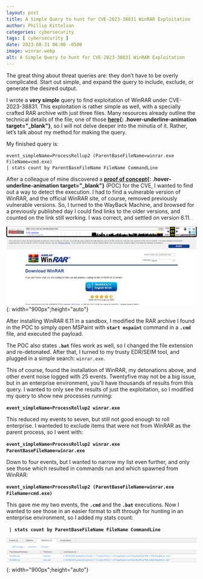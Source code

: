 ```yaml
---
layout: post
title: A Simple Query to hunt for CVE-2023-38831 WinRAR Exploitation
author: Phillip Kittelson
categories: cybersecurity
tags: [ cybersecurity ]
date: 2023-08-31 06:00 -0500
image: winrar.webp
alt: A Simple Query to hunt for CVE-2023-38831 WinRAR Exploitation
---
```

The great thing about threat queries are: they don’t have to be overly complicated. Start out simple, and expand the query to include, exclude, or generate the desired output.

I wrote a **very simple** query to find exploitation of WinRAR  under CVE-2023-38831. This exploitation is rather simple as well, with a specially crafted RAR archive with just three files. Many resources already outline the technical details of the file, one of those **[here](https://www.group-ib.com/blog/cve-2023-38831-winrar-zero-day/){: .hover-underline-animation target="_blank"}**, so I will not delve deeper into the minutia of it. Rather, let’s talk about my method for making the query.

My finished query is:

```
event_simpleName=ProcessRollup2 (ParentBaseFileName=winrar.exe FileName=cmd.exe)
| stats count by ParentBaseFileName FileName CommandLine
```

After a colleague of mine discovered a **[proof of concept](https://github.com/BoredHackerBlog/winrar_CVE-2023-38831_lazy_poc){: .hover-underline-animation target="_blank"}** (POC) for the CVE, I wanted to find out a way to detect the execution. I had to find a vulnerable version of WinRAR, and the official WinRAR site, of course, removed previously vulnerable versions. So, I turned to the WayBack Machine, and browsed for a previously published day I could find links to the older versions, and counted on the link still working. I was correct, and settled on version 6.11.

![FinalResult](./assets/images/blog_photos/20230831-WinRAR/wayback.png){: width="900px";height="auto"}

After installing WinRAR 6.11 in a sandbox, I modified the RAR archive I found in the POC to simply open MSPaint with **`start mspaint`** command in a **`.cmd`** file, and executed the payload.

The POC also states **`.bat`** files work as well, so I changed the file extension and re-detonated.
After that, I turned to my trusty EDR/SEIM tool, and plugged in a simple search: `winrar.exe`.

This of course, found the installation of WinRAR, my detonations above, and other event noise logged with 25 events. Twentyfive may not be a big issue, but in an enterprise environment, you’ll have thousands of results from this query. I wanted to only see the results of just the exploitation, so I modified my query to show new processes running:

**`event_simpleName=ProcessRollup2 winrar.exe`**

This reduced my events to seven, but still not good enough to roll enterprise. I wanteded to exclude items that were not from WinRAR as the parent process, so I went with:

**`event_simpleName=ProcessRollup2 winrar.exe ParentBaseFileName=winrar.exe`**

Down to four events, but I wanted to narrow my list even further, and only see those which resulted in commands run and which spawned from WinRAR:

**`event_simpleName=ProcessRollup2 (ParentBaseFileName=winrar.exe FileName=cmd.exe)`**

This gave me my two events, the **`.cmd`** and the **`.bat`** executions. Now I wanted to see those in an easier format to sift through for hunting in an enterprise environment, so I added my stats count:

**` | stats count by ParentBaseFileName FileName CommandLine`**


![FinalResult](./assets/images/blog_photos/20230831-WinRAR/WinRARCVE.png){: width="900px";height="auto"}